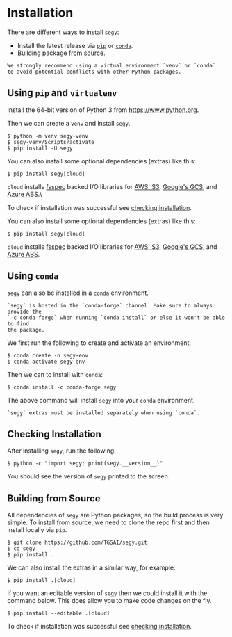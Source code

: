 # Installation

There are different ways to install `segy`:

- Install the latest release via [`pip`](#using-pip-and-virtualenv) or [`conda`](#using-conda).
- Building package [from source](#building-from-source).

```{note}
We strongly recommend using a virtual environment `venv` or `conda`
to avoid potential conflicts with other Python packages.
```

## Using `pip` and `virtualenv`

Install the 64-bit version of Python 3 from https://www.python.org.

Then we can create a `venv` and install `segy`.

```shell
$ python -m venv segy-venv
$ segy-venv/Scripts/activate
$ pip install -U segy
```

You can also install some optional dependencies (extras) like this:

```shell
$ pip install segy[cloud]
```

`cloud` installs [fsspec][fsspec] backed I/O libraries for [AWS' S3][s3fs],
[Google's GCS][gcsfs], and [Azure ABS][adlfs].\

[fsspec]: https://filesystem-spec.readthedocs.io/en/latest/
[s3fs]: https://s3fs.readthedocs.io/
[gcsfs]: https://gcsfs.readthedocs.io/
[adlfs]: https://github.com/fsspec/adlfs

To check if installation was successful see [checking installation](#checking-installation).

You can also install some optional dependencies (extras) like this:

```shell
$ pip install segy[cloud]
```

`cloud` installs [fsspec][fsspec] backed I/O libraries for [AWS' S3][s3fs],
[Google's GCS][gcsfs], and [Azure ABS][adlfs].

[fsspec]: https://filesystem-spec.readthedocs.io/en/latest/
[s3fs]: https://s3fs.readthedocs.io/
[gcsfs]: https://gcsfs.readthedocs.io/
[adlfs]: https://github.com/fsspec/adlfs

## Using `conda`

`segy` can also be installed in a `conda` environment.

```{note}
`segy` is hosted in the `conda-forge` channel. Make sure to always provide the
`-c conda-forge` when running `conda install` or else it won't be able to find
the package.
```

We first run the following to create and activate an environment:

```shell
$ conda create -n segy-env
$ conda activate segy-env
```

Then we can to install with `conda`:

```shell
$ conda install -c conda-forge segy
```

The above command will install `segy` into your `conda` environment.

```{note}
`segy` extras must be installed separately when using `conda`.
```

## Checking Installation

After installing `segy`, run the following:

```shell
$ python -c "import segy; print(segy.__version__)"
```

You should see the version of `segy` printed to the screen.

## Building from Source

All dependencies of `segy` are Python packages, so the build process is very simple.
To install from source, we need to clone the repo first and then install locally via `pip`.

```shell
$ git clone https://github.com/TGSAI/segy.git
$ cd segy
$ pip install .
```

We can also install the extras in a similar way, for example:

```shell
$ pip install .[cloud]
```

If you want an editable version of `segy` then we could install it with the command below.
This does allow you to make code changes on the fly.

```shell
$ pip install --editable .[cloud]
```

To check if installation was successful see [checking installation](#checking-installation).
